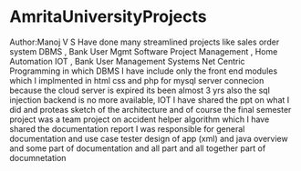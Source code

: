 # AmritaUniversityProjects

Author:Manoj V S
Have done many streamlined projects like sales order system DBMS , Bank User Mgmt Software Project Management , Home Automation IOT , Bank User Management Systems Net Centric Programming
in which DBMS I have include only the  front end modules which I implmented in html css and php for mysql server connecion because the cloud server is expired  its been almost 3 yrs also the sql injection backend is no more available, IOT I have shared the ppt on what I did
and proteas sketch of the architecture and of course the final semester project  was a team project on accident helper algorithm which I have shared the documentation report  I  was responsible for general documentation and use case tester design of  app (xml) and java overview and some part of documentation and all part and all together part of documnetation
